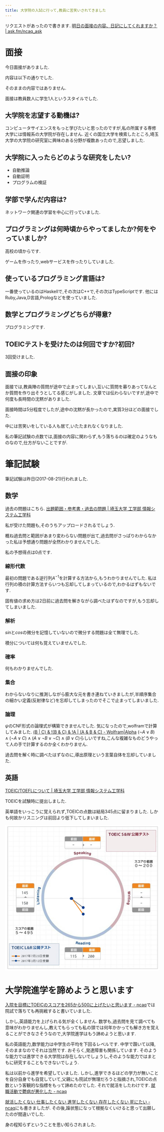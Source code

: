 ```yaml
---
title: 大学院の入試に行って,教員に苦笑いされてきました
---
```


リクエストがあったので書きます.
[明日の面接の内容、日記にしてくれますか？ | ask.fm/ncaq_ask](https://ask.fm/ncaq_ask/answers/142720431694)

# 面接

今日面接がありました.

内容は以下の通りでした.

そのままの内容ではありません.

面接は教員数人に学生1人というスタイルでした.

## 大学院を志望する動機は?

コンピュータサイエンスをもっと学びたいと思ったのですが,私の所属する専修大学には情報系の大学院が存在しません.
近くの国立大学を検索したところ,埼玉大学の大学院の研究室に興味のある分野が複数あったので,志望しました.

## 大学院に入ったらどのような研究をしたい?

* 自動推論
* 自動証明
* プログラムの検証

## 学部で学んだ内容は?

ネットワーク関連の学習を中心に行っていました.

## プログラミングは何時頃からやってましたか?何をやっていましか?

高校の頃からです.

ゲームを作ったり,webサービスを作ったりしていました.

## 使っているプログラミング言語は?

一番使っているのはHaskellで,その次はC++で,その次はTypeScriptです.
他にはRuby,Java,D言語,Prologなどを使っていました.

## 数学とプログラミングどちらが得意?

プログラミングです.

## TOEICテストを受けたのは何回ですか?初回?

3回受けました.

## 面接の印象

面接では,教員陣の質問が途中で止まってしまい,互いに質問を募りあってなんとか質問を作り出そうとしてる感じがしました.
文章では伝わらないですが,途中で何度も長時間の沈黙がありました.

面接時間は5分程度でしたが,途中の沈黙が長かったので,実質3分ほどの面接でした.

中には苦笑いをしている人も居て,いたたまれなくなりました.

私の筆記試験の点数では,面接の内容に関わらず,もう落ちるのは確定のようなものなので,仕方がないことですが.

# 筆記試験

筆記試験は昨日(2017-08-21)行われました.

## 数学

過去の問題はこちら.
[出題範囲・参考書・過去の問題 | 埼玉大学 工学部 情報システム工学科](http://www.ics.saitama-u.ac.jp/entrance/in/admissions-prepare/)

私が受けた問題も,そのうちアップロードされるでしょう.

概ね過去問と範囲があまり変わらない問題が出て,過去問がさっぱりわからなかった私は予想通り問題が全然わかりませんでした.

私の予想得点は0点です.

### 線形代数

最初の問題である逆行列$A^{-1}$を計算する方法から,もうわかりませんでした.
私は行列の積の計算方法すらいつも忘却してしまっているので,わかるはずもないです.

固有値の求め方は2日前に過去問を解きながら調べたはずなのですが,もう忘却してしまいました.

### 解析

$sin$と$cos$の微分を記憶していないので微分する問題は全て無理でした.

積分については何も覚えていませんでした.

### 確率

何もわかりませんでした.

### 集合

わからないなりに推測しながら膨大な元を書き連ねていきましたが,半順序集合の細かい定義(反射律など)を忘却してしまったのでそこで止まってしまいました.

### 論理

$ψ$のCNF形式の論理式が構築できませんでした.
気になったので,wolframで計算してみました.
[(B | C) & !(B & C) & !A | (A & B & C) - Wolfram|Alpha](https://www.wolframalpha.com/input/?i=(B+%7C+C)+%26+!(B+%26+C)+%26+!A+%7C+(A+%26+B+%26+C))
$(¬A ∨ B) ∧ (¬A ∨ C) ∧ (A ∨ ¬B ∨ ¬C) ∧ (B ∨ C)$らしいですね,こんな複雑なものどうやって人の手で計算するのか全くわかりません.

過去問を解く時に調べたはずなのに,導出原理という言葉自体を忘却していました.

## 英語

[TOEIC/TOEFLについて | 埼玉大学 工学部 情報システム工学科](http://www.ics.saitama-u.ac.jp/entrance/in/english-test/)

TOEICを試験時に提出しました.

英単語をいっこうに覚えられず,TOEICの点数は結局345点に留まりました.
しかも何故かリスニングは前回より低下してしまいました.

![toeicスコアの履歴](/asset/screenshot-2017-08-19-07-07-51.png)

# 大学院進学を諦めようと思います

[入院を目標にTOEICのスコアを265から500に上げたいと思います - ncaq](https://www.ncaq.net/2017/06/13/)では院試で落ちても再挑戦すると書いていました.

しかし,英語能力を上げられる気が全くしません.
数学も,過去問を見て調べても意味がわかりませんし,教えてもらっても私の頭では何年かかっても解き方を覚えることができなさそうなので,大学院進学はもう諦めようと思います.

私の英語能力,数学能力は中学生の平均を下回るレベルです.
中学で躓いて以降,そのままなのでそれは当然です.
おそらく,発達障害も関係しています.
そのような能力では進学できる大学院は存在しないでしょうし,そのような能力ではまともに研究することもできないでしょう.

私は以前から進学を希望していました.
しかし,進学できるほどの学力が無いことを自分自身でも自覚していて,父親にも院試が無理だろうと指摘され,TOEICの点数という客観的な指標をもって諦めたのでした.
それで就活をしたわけです.
[就職活動で鬱病が悪化した - ncaq](https://www.ncaq.net/2017/03/22/)

[就活したくない 仕事したくない 進学したくない 存在したくない 死にたい - ncaq](https://www.ncaq.net/2017/08/17/)にも書きましたが.
その後,躁状態になって根拠なくいけると思って出願したのが間違いでした.

身の程知らずということを思い知らされました.
